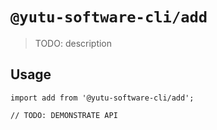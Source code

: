 # `@yutu-software-cli/add`

> TODO: description

## Usage

```
import add from '@yutu-software-cli/add';

// TODO: DEMONSTRATE API
```
